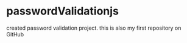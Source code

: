 # passwordValidationjs
created password validation project.
this is also my first repository on GitHub
